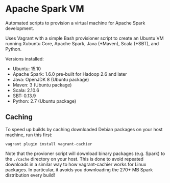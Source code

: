 # Apache Spark VM

Automated scripts to provision a virtual machine for Apache Spark development.

Uses Vagrant with a simple Bash provisioner script to create an Ubuntu VM
running Xubuntu Core, Apache Spark, Java (+Maven), Scala (+SBT), and Python.

Versions installed:

* Ubuntu: 15.10
* Apache Spark: 1.6.0 pre-built for Hadoop 2.6 and later
* Java: OpenJDK 8 (Ubuntu package)
* Maven: 3 (Ubuntu package)
* Scala: 2.10.6
* SBT: 0.13.9
* Python: 2.7 (Ubuntu package)

## Caching

To speed up builds by caching downloaded Debian packages on your host machine,
run this first:

    vagrant plugin install vagrant-cachier

Note that the provioner script will download binary packages (e.g. Spark) to the
`./cache` directory on your host. This is done to avoid repeated downloads in a
similar way to how vagrant-cachier works for Linux packages. In particular, it
avoids you downloading the 270+ MB Spark distribution every build!
